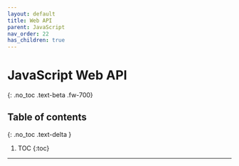 ```yaml
---
layout: default
title: Web API
parent: JavaScript
nav_order: 22
has_children: true
---
```


# JavaScript Web API
{: .no_toc .text-beta .fw-700}

## Table of contents
{: .no_toc .text-delta }

1. TOC
{:toc}

---